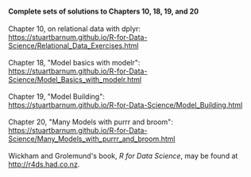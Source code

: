 #### Complete sets of solutions to Chapters 10, 18, 19, and 20

Chapter 10, on relational data with dplyr: <br>
<https://stuartbarnum.github.io/R-for-Data-Science/Relational_Data_Exercises.html> <br> 
<br>
Chapter 18, "Model basics with modelr": <br>
<https://stuartbarnum.github.io/R-for-Data-Science/Model_Basics_with_modelr.html>  <br>
<br>
Chapter 19, "Model Building": <br>
<https://stuartbarnum.github.io/R-for-Data-Science/Model_Building.html> <br>
<br>
Chapter 20, "Many Models with purrr and broom": <br>
<https://stuartbarnum.github.io/R-for-Data-Science/Many_Models_with_purrr_and_broom.html> <br>
<br>
Wickham and Grolemund's book, *R for Data Science*, may be found at <http://r4ds.had.co.nz>.
